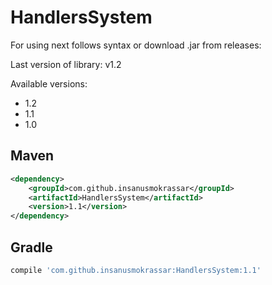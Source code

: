 # HandlersSystem

For using next follows syntax or download .jar from releases:

Last version of library: v1.2

Available versions:

* 1.2
* 1.1
* 1.0

## Maven

```xml
<dependency>
    <groupId>com.github.insanusmokrassar</groupId>
    <artifactId>HandlersSystem</artifactId>
    <version>1.1</version>
</dependency>
```

## Gradle

```gradle
compile 'com.github.insanusmokrassar:HandlersSystem:1.1'
```
